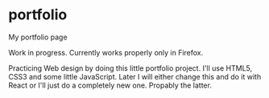 # portfolio
My portfolio page

Work in progress. 
Currently works properly only in Firefox. 

Practicing Web design by doing this little portfolio project. 
I'll use HTML5, CSS3 and some little JavaScript.
Later I will either change this and do it with React or I'll just do a completely new one.
Propably the latter.
